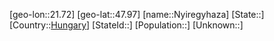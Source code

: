 ﻿---
location: [47.97,21.72]
type: City
tags:
- geo/City


SpocWebEntityId: 32993
isDeleted: false
confidential: public

---
[geo-lon::21.72]
[geo-lat::47.97]
[name::Nyiregyhaza]
[State::]
[Country::[Hungary](geo/Continent/Europe/Hungary.md)]
[StateId::]
[Population::]
[Unknown::]

